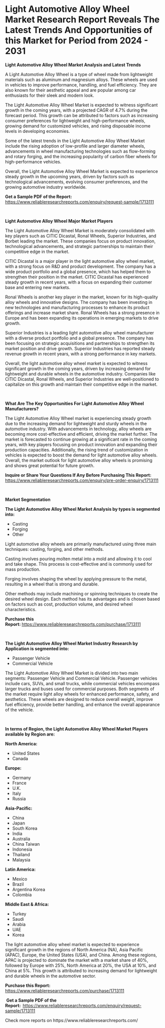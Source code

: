 <p><h1>Light Automotive Alloy Wheel Market Research Report Reveals The Latest Trends And Opportunities of this Market for Period from 2024 - 2031</h1></p><p><strong>Light Automotive Alloy Wheel Market Analysis and Latest Trends</strong></p>
<p><p>A Light Automotive Alloy Wheel is a type of wheel made from lightweight materials such as aluminum and magnesium alloys. These wheels are used in vehicles to improve performance, handling, and fuel efficiency. They are also known for their aesthetic appeal and are popular among car enthusiasts for their sleek and modern look.</p><p>The Light Automotive Alloy Wheel Market is expected to witness significant growth in the coming years, with a projected CAGR of 4.7% during the forecast period. This growth can be attributed to factors such as increasing consumer preferences for lightweight and high-performance wheels, growing demand for customized vehicles, and rising disposable income levels in developing economies.</p><p>Some of the latest trends in the Light Automotive Alloy Wheel Market include the rising adoption of low-profile and larger diameter wheels, advancements in wheel manufacturing technologies such as flow-forming and rotary forging, and the increasing popularity of carbon fiber wheels for high-performance vehicles.</p><p>Overall, the Light Automotive Alloy Wheel Market is expected to experience steady growth in the upcoming years, driven by factors such as technological advancements, evolving consumer preferences, and the growing automotive industry worldwide.</p></p>
<p><strong>Get a Sample PDF of the Report:&nbsp;</strong> <a href="https://www.reliableresearchreports.com/enquiry/request-sample/1713111">https://www.reliableresearchreports.com/enquiry/request-sample/1713111</a></p>
<p>&nbsp;</p>
<p><strong>Light Automotive Alloy Wheel Major Market Players</strong></p>
<p><p>The Light Automotive Alloy Wheel Market is moderately consolidated with key players such as CITIC Dicastal, Ronal Wheels, Superior Industries, and Borbet leading the market. These companies focus on product innovation, technological advancements, and strategic partnerships to maintain their competitive edge in the market.</p><p>CITIC Dicastal is a major player in the light automotive alloy wheel market, with a strong focus on R&D and product development. The company has a wide product portfolio and a global presence, which has helped them to strengthen their position in the market. CITIC Dicastal has experienced steady growth in recent years, with a focus on expanding their customer base and entering new markets.</p><p>Ronal Wheels is another key player in the market, known for its high-quality alloy wheels and innovative designs. The company has been investing in new technologies and manufacturing processes to enhance its product offerings and increase market share. Ronal Wheels has a strong presence in Europe and has been expanding its operations in emerging markets to drive growth.</p><p>Superior Industries is a leading light automotive alloy wheel manufacturer with a diverse product portfolio and a global presence. The company has been focusing on strategic acquisitions and partnerships to strengthen its market position and drive growth. Superior Industries has reported steady revenue growth in recent years, with a strong performance in key markets.</p><p>Overall, the light automotive alloy wheel market is expected to witness significant growth in the coming years, driven by increasing demand for lightweight and durable wheels in the automotive industry. Companies like CITIC Dicastal, Ronal Wheels, and Superior Industries are well-positioned to capitalize on this growth and maintain their competitive edge in the market.</p></p>
<p>&nbsp;</p>
<p><strong>What Are The Key Opportunities For Light Automotive Alloy Wheel Manufacturers?</strong></p>
<p><p>The Light Automotive Alloy Wheel market is experiencing steady growth due to the increasing demand for lightweight and sturdy wheels in the automotive industry. With advancements in technology, alloy wheels are becoming more cost-effective and efficient, driving the market further. The market is forecasted to continue growing at a significant rate in the coming years, with key players focusing on product innovation and expanding their production capacities. Additionally, the rising trend of customization in vehicles is expected to boost the demand for light automotive alloy wheels. Overall, the market outlook for light automotive alloy wheels is promising and shows great potential for future growth.</p></p>
<p><strong>Inquire or Share Your Questions If Any Before Purchasing This Report:</strong> <a href="https://www.reliableresearchreports.com/enquiry/pre-order-enquiry/1713111">https://www.reliableresearchreports.com/enquiry/pre-order-enquiry/1713111</a></p>
<p>&nbsp;</p>
<p><strong>Market Segmentation</strong></p>
<p><strong>The Light Automotive Alloy Wheel Market Analysis by types is segmented into:</strong></p>
<p><ul><li>Casting</li><li>Forging</li><li>Other</li></ul></p>
<p><p>Light automotive alloy wheels are primarily manufactured using three main techniques: casting, forging, and other methods. </p><p>Casting involves pouring molten metal into a mold and allowing it to cool and take shape. This process is cost-effective and is commonly used for mass production.</p><p>Forging involves shaping the wheel by applying pressure to the metal, resulting in a wheel that is strong and durable.</p><p>Other methods may include machining or spinning techniques to create the desired wheel design. Each method has its advantages and is chosen based on factors such as cost, production volume, and desired wheel characteristics.</p></p>
<p><strong>Purchase this Report:&nbsp;</strong><a href="https://www.reliableresearchreports.com/purchase/1713111">https://www.reliableresearchreports.com/purchase/1713111</a></p>
<p>&nbsp;</p>
<p><strong>The Light Automotive Alloy Wheel Market Industry Research by Application is segmented into:</strong></p>
<p><ul><li>Passenger Vehicle</li><li>Commercial Vehicle</li></ul></p>
<p><p>The Light Automotive Alloy Wheel Market is divided into two main segments: Passenger Vehicle and Commercial Vehicle. Passenger vehicles include cars, SUVs, and small trucks, while commercial vehicles encompass larger trucks and buses used for commercial purposes. Both segments of the market require light alloy wheels for enhanced performance, safety, and aesthetics. These wheels are designed to reduce overall weight, improve fuel efficiency, provide better handling, and enhance the overall appearance of the vehicle.</p></p>
<p>&nbsp;</p>
<p><strong>In terms of Region, the Light Automotive Alloy Wheel Market Players available by Region are:</strong></p>
<p>
    <p> <strong> North America: </strong>
        <ul>
            <li>United States</li>
            <li>Canada</li>
        </ul>
        </p> 
    <p> <strong> Europe: </strong>
        <ul>
            <li>Germany</li>
            <li>France</li>
            <li>U.K.</li>
            <li>Italy</li>
            <li>Russia</li>
        </ul>
        </p> 
    <p> <strong> Asia-Pacific: </strong>
        <ul>
            <li>China</li>
            <li>Japan</li>
            <li>South Korea</li>
            <li>India</li>
            <li>Australia</li>
            <li>China Taiwan</li>
            <li>Indonesia</li>
            <li>Thailand</li>
            <li>Malaysia</li>
        </ul>
        </p> 
    <p> <strong> Latin America: </strong>
        <ul>
            <li>Mexico</li>
            <li>Brazil</li>
            <li>Argentina Korea</li>
            <li>Colombia</li>
        </ul>
        </p> 
    <p> <strong> Middle East & Africa: </strong>
        <ul>
            <li>Turkey</li>
            <li>Saudi</li>
            <li>Arabia</li>
            <li>UAE</li>
            <li>Korea</li>
        </ul>
    </p>
    </p>
<p><p>The light automotive alloy wheel market is expected to experience significant growth in the regions of North America (NA), Asia Pacific (APAC), Europe, the United States (USA), and China. Among these regions, APAC is projected to dominate the market with a market share of 40%, followed by Europe with 25%, North America at 20%, the USA at 10%, and China at 5%. This growth is attributed to increasing demand for lightweight and durable wheels in the automotive sector.</p></p>
<p><strong>Purchase this Report: </strong><a href="https://www.reliableresearchreports.com/purchase/1713111">https://www.reliableresearchreports.com/purchase/1713111</a></p>
<p>&nbsp;<strong>Get a Sample PDF of the Report:&nbsp;&nbsp;</strong><a href="https://www.reliableresearchreports.com/enquiry/request-sample/1713111">https://www.reliableresearchreports.com/enquiry/request-sample/1713111</a></p>
<p><strong></strong></p>
<p>Check more reports on https://www.reliableresearchreports.com/</p>